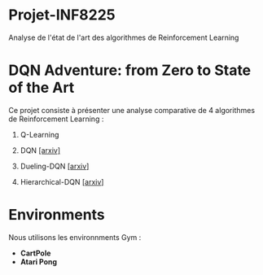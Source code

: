 # Projet-INF8225
Analyse de l'état de l'art des algorithmes de Reinforcement Learning


# DQN Adventure: from Zero to State of the Art

Ce projet consiste à présenter une analyse comparative de 4 algorithmes de Reinforcement Learning :

  1. Q-Learning

  2. DQN [[arxiv]](https://www.cs.toronto.edu/~vmnih/docs/dqn.pdf) 

  3. Dueling-DQN [[arxiv]](https://arxiv.org/abs/1511.06581)
  
  9. Hierarchical-DQN  [[arxiv]](https://arxiv.org/abs/1604.06057) 

# Environments
Nous utilisons les environnments Gym : 

  - **CartPole** 
  - **Atari Pong** 